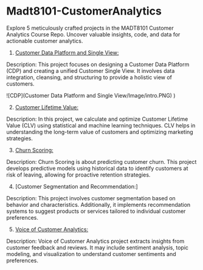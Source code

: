 # Madt8101-CustomerAnalytics

Explore 5 meticulously crafted projects in the MADT8101 Customer Analytics Course Repo. Uncover valuable insights, code, and data for actionable customer analytics.

1. [Customer Data Platform and Single View:](https://github.com/KiriwatAnantakul/Madt8101-CustomerAnalytics/blob/main/Customer%20Data%20Platform%20and%20Single%20View/README.md)

Description: This project focuses on designing a Customer Data Platform (CDP) and creating a unified Customer Single View. It involves data integration, cleansing, and structuring to provide a holistic view of customers.

![CDP](Customer Data Platform and Single View/Image/intro.PNG) ) 

2. [Customer Lifetime Value:](https://github.com/KiriwatAnantakul/Madt8101-CustomerAnalytics/blob/main/Customer%20Lifetime%20Value/README.md)

Description: In this project, we calculate and optimize Customer Lifetime Value (CLV) using statistical and machine learning techniques. CLV helps in understanding the long-term value of customers and optimizing marketing strategies.

3. [Churn Scoring:](https://github.com/KiriwatAnantakul/Madt8101-CustomerAnalytics/blob/main/Customer%20Scoring/README.md)

Description: Churn Scoring is about predicting customer churn. This project develops predictive models using historical data to identify customers at risk of leaving, allowing for proactive retention strategies.

4. [Customer Segmentation and Recommendation:]

Description: This project involves customer segmentation based on behavior and characteristics. Additionally, it implements recommendation systems to suggest products or services tailored to individual customer preferences.

5. [Voice of Customer Analytics:](https://github.com/KiriwatAnantakul/Madt8101-CustomerAnalytics/blob/main/README.md)

Description: Voice of Customer Analytics project extracts insights from customer feedback and reviews. It may include sentiment analysis, topic modeling, and visualization to understand customer sentiments and preferences.


